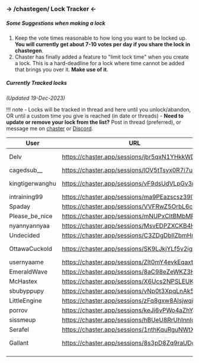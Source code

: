 ### -> /chastegen/ Lock Tracker <-

##### Some Suggestions when making a lock
1. Keep the vote times reasonable to how long you want to be locked up. __You will currently get about 7-10 votes per day if you share the lock in chastegen__.
1. Chaster has finally added a feature to "limit lock time" when you create a lock. This is a hard-deadline for a lock where time cannot be added that brings you over it. __Make use of it__.


##### Currently Tracked locks
_(Updated 19-Dec-2023)_

!!! note
    - Locks will be tracked in thread and here until you unlock/abandon, OR until a custom time you give is reached (in date or threads)
    - __Need to update or remove your lock from the list?__ Post in thread (preferred), or message me on [chaster](https://chaster.app/user/Delv) or [Discord](https://discord.com/users/230024106400022528).

| User | URL | Expiration |
| -- | -- | -- |
| Delv | https://chaster.app/sessions/jbr5qxN1YHkkWDmn | 01-Jan-2024 |
| cagedsub__ | https://chaster.app/sessions/lOV5tTsyx0R7i7uk |  === |
| kingtigerwanghu | https://chaster.app/sessions/vF9dsUdVLpGv3m3p | 01-Jan-2024 |
| intraining99 | https://chaster.app/sessions/ma9PEazscsz39lYM | === |
| Spaday | https://chaster.app/sessions/VVFRwZ5OrbL6cFk9 | === |
| Please_be_nice | https://chaster.app/sessions/mNUPxCItBMbMFuvO | === |
| nyannyannyaa | https://chaster.app/sessions/MsvEDPZXCKB4H9wZ | === |
| Undecided | https://chaster.app/sessions/C3ZDgDbIlZbmHrGi | === |
| OttawaCuckold | https://chaster.app/sessions/SK9LJkjYLf5v2igc | 0 Thread(s) |
| usernyaame | https://chaster.app/sessions/Zlt0mY4evkEqaxtQ | === |
| EmeraldWave | https://chaster.app/sessions/8aC98eZeWKZ3HFI0 | === |
| McHastex | https://chaster.app/sessions/X6Ucs2NPSLEUKBlR | === |
| sbubyppupy | https://chaster.app/sessions/vNp0t3XpqLnAk5SN | === |
| LittleEngine | https://chaster.app/sessions/zFq8gxw8Alsjwqiq | === |
| porrov | https://chaster.app/sessions/keJi6vPWo4aZhYX0 | === |
| sissmeup | https://chaster.app/sessions/hBUeU8RrUhInnIqZ | === |
| Serafel | https://chaster.app/sessions/1nthKquRguNWtXHB | === |
| Gallant | https://chaster.app/sessions/8s3pD8Zq9raUDgNc | 25-Dec-2023 |
|  |  |  |
|  |  |  |
